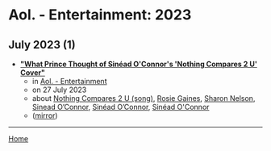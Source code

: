 # Aol. - Entertainment: 2023

## July 2023 (1)

 - [**"What Prince Thought of Sinéad O'Connor's 'Nothing Compares 2 U' Cover"**](https://www.aol.com/entertainment/prince-thought-sinead-oconnors-nothing-194128980.html)
    - in [Aol. - Entertainment](../../../publications/a-e/aol-entertainment/index.md)
    - on 27 July 2023
    - about [Nothing Compares 2 U (song)](../../../topics/song/nothing-compares-2-u/index.md), [Rosie Gaines](../../../topics/rosie-gaines/index.md), [Sharon Nelson](../../../topics/sharon-nelson/index.md), [Sinead O’Connor](../../../topics/sinead-o-connor/index.md), [Sinéad O’Connor](../../../topics/sin-ad-o-connor/index.md), [Sinéad O'Connor](../../../topics/sin-ad-o-connor/index.md)
    - ([mirror](https://web.archive.org/web/*/https://www.aol.com/entertainment/prince-thought-sinead-oconnors-nothing-194128980.html))

----

[Home](../index.md)
